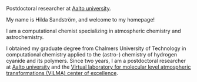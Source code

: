 Postdoctoral researcher at [Aalto university][Aalto link].

My name is Hilda Sandström, and welcome to my homepage!

I am a computational chemist specializing in atmospheric chemistry and astrochemistry.

I obtained my graduate degree from Chalmers University of Technology in computational chemistry applied to the (astro-) chemistry of hydrogen cyanide and its polymers. Since two years, I am a postdoctoral researcher at [Aalto university][Aalto link] and the [Virtual laboratory for molecular level atmospheric transformations (VILMA) center of excellence][VILMA link].

[Aalto link]: https://research.aalto.fi/en/persons/hilda-sandstr%C3%B6m
[VILMA link]: https://www.helsinki.fi/en/researchgroups/vilma
